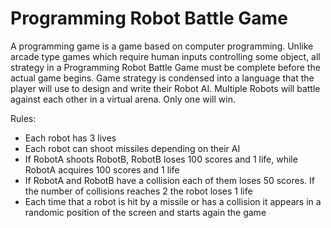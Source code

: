 # Programming Robot Battle Game

A programming game is a game based on computer programming. Unlike arcade type games which require human inputs controlling some object, all strategy in a Programming Robot Battle Game must be complete before the actual game begins. Game strategy is condensed into a language that the player will use to design and write their Robot AI.  Multiple Robots will battle against each other in a virtual arena. Only one will win. 

Rules:
- Each robot has 3 lives
- Each robot can shoot missiles depending on their AI
- If RobotA shoots RobotB, RobotB loses 100 scores and 1 life, while    RobotA acquires 100 scores and 1 life
- If RobotA and RobotB have a collision each of them loses 50 scores. If the number of collisions reaches 2 the robot loses 1 life
- Each time that a robot is hit by a missile or has a collision it appears in a randomic position of the screen and starts again the game
